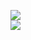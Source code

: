 [![](https://img.shields.io/badge/Made%20With-Github%20Spray-lightgrey.svg?style=for-the-badge&logo=github)](https://github.com/Annihil/github-spray#3258)  
[![](https://i.imgur.com/2DrTn0Z.gif)](https://github.com/Annihil/github-spray)
